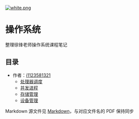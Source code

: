[![white.png](https://i.loli.net/2019/04/11/5cae134487910.png)](https://github.com/i1123581321/NJU-open-resource)

# 操作系统
整理徐锋老师操作系统课程笔记

## 目录
* 作者：[i1123581321](https://www.github.com/i1123581321)
  * [处理器调度](./notes/chapter_02.pdf)
  * [并发进程](./notes/chapter_03.pdf)
  * [存储管理](./notes/chapter_04.pdf)
  * [设备管理](./notes/chapter_05.pdf)

Markdown 源文件见 [Markdown](https://github.com/i1123581321/NJU-open-resource/tree/master/operating_system/notes/markdown)，与对应文件名的 PDF 保持同步
